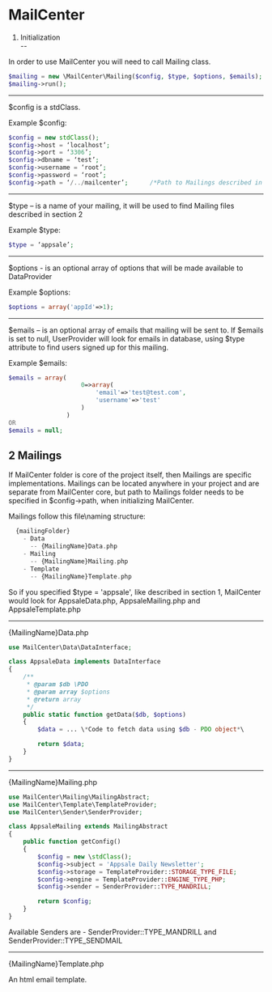 MailCenter  
==
1. Initialization  
--

In order to use MailCenter you will need to call Mailing class.
```php
$mailing = new \MailCenter\Mailing($config, $type, $options, $emails);  
$mailing->run();
```
-------
$config is a stdClass.  

Example $config:
```php
$config = new stdClass();  
$config->host = ‘localhost’;  
$config->port = ‘3306’;  
$config->dbname = ‘test’;  
$config->username = ‘root’;  
$config->password = ‘root’;  
$config->path = ‘/../mailcenter’;      /*Path to Mailings described in section 2*/
```

------
$type – is a name of your mailing, it will be used to find Mailing files described in section 2

Example $type:
```php
$type = ‘appsale’;
```

------
$options - is an optional array of options that will be made available to DataProvider

Example $options:
```php
$options = array('appId'=>1);
```

------
$emails – is an optional array of emails that mailing will be sent to. If $emails is set to null, UserProvider will look for emails in database, using $type attribute to find users signed up for this mailing.

Example $emails:
```php
$emails = array(
    				0=>array(
    					'email'=>'test@test.com',
    					'username'=>'test'
    				)
    			)
OR
$emails = null;
```

2 Mailings  
--

If MailCenter folder is core of the project itself, then Mailings are specific implementations.
Mailings can be located anywhere in your project and are separate from MailCenter core, but path to Mailings folder needs to be specified in $config->path, when initializing MailCenter.  

Mailings follow this file\naming structure:
```php
  {mailingFolder}  
    - Data  
      -- {MailingName}Data.php  
    - Mailing  
      -- {MailingName}Mailing.php  
    - Template  
      -- {MailingName}Template.php  
```

So if you specified $type = 'appsale', like described in section 1, MailCenter would look for AppsaleData.php, AppsaleMailing.php and AppsaleTemplate.php

---------
{MailingName}Data.php

```php
use MailCenter\Data\DataInterface;

class AppsaleData implements DataInterface
{
    /**
     * @param $db \PDO
     * @param array $options
     * @return array
     */
    public static function getData($db, $options)
    {
        $data = ... \*Code to fetch data using $db - PDO object*\

        return $data;
    }
}
```

---------
{MailingName}Mailing.php

```php
use MailCenter\Mailing\MailingAbstract;
use MailCenter\Template\TemplateProvider;
use MailCenter\Sender\SenderProvider;

class AppsaleMailing extends MailingAbstract
{
    public function getConfig()
    {
        $config = new \stdClass();
        $config->subject = 'Appsale Daily Newsletter';
        $config->storage = TemplateProvider::STORAGE_TYPE_FILE;
        $config->engine = TemplateProvider::ENGINE_TYPE_PHP;
        $config->sender = SenderProvider::TYPE_MANDRILL;

        return $config;
    }
}
```  
Available Senders are - SenderProvider::TYPE_MANDRILL and SenderProvider::TYPE_SENDMAIL

---------
{MailingName}Template.php

An html email template.
